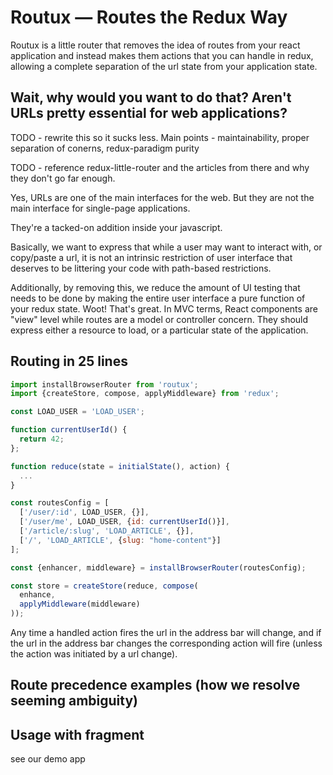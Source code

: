 # Routux — Routes the Redux Way

Routux is a little router that removes the idea of routes from your react application and instead makes them actions
that you can handle in redux, allowing a complete separation of the url state from your application state.

## Wait, why would you want to do that?  Aren't URLs pretty essential for web applications?

TODO - rewrite this so it sucks less.  Main points - maintainability, proper separation of conerns, redux-paradigm purity

TODO - reference redux-little-router and the articles from there and why they don't go far enough.

Yes, URLs are one of the main interfaces for the web.  But they are not the main interface for single-page applications.

They're a tacked-on addition inside your javascript. 

Basically, we want to express that while a user may want to interact with, or copy/paste a url, it is not an intrinsic
restriction of user interface that deserves to be littering your code with path-based restrictions.

Additionally, by removing this, we reduce the amount of UI testing that needs to be done by making the entire user 
interface a pure function of your redux state.  Woot!  That's great.  In MVC terms, React components are "view" level 
while routes are a model or controller concern.  They should express either a resource to load, or a particular state
of the application.

## Routing in 25 lines

```javascript
import installBrowserRouter from 'routux';
import {createStore, compose, applyMiddleware} from 'redux';

const LOAD_USER = 'LOAD_USER';

function currentUserId() {
  return 42;
};

function reduce(state = initialState(), action) {
  ...
}

const routesConfig = [
  ['/user/:id', LOAD_USER, {}],
  ['/user/me', LOAD_USER, {id: currentUserId()}],
  ['/article/:slug', 'LOAD_ARTICLE', {}],
  ['/', 'LOAD_ARTICLE', {slug: "home-content"}]
];

const {enhancer, middleware} = installBrowserRouter(routesConfig);

const store = createStore(reduce, compose(
  enhance,
  applyMiddleware(middleware)
));

```

Any time a handled action fires the url in the address bar will change, and if the url in the address bar changes
the corresponding action will fire (unless the action was initiated by a url change).


## Route precedence examples (how we resolve seeming ambiguity)

## Usage with fragment

see our demo app

## 



